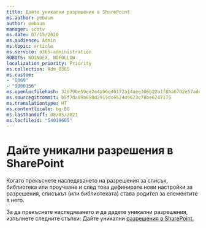 ```yaml
---
title: Дайте уникални разрешения в SharePoint
ms.author: pebaum
author: pebaum
manager: scotv
ms.date: 07/15/2020
ms.audience: Admin
ms.topic: article
ms.service: o365-administration
ROBOTS: NOINDEX, NOFOLLOW
localization_priority: Priority
ms.collection: Adm_O365
ms.custom:
- "6869"
- "9000156"
ms.openlocfilehash: 32d790e59ee2e4a96ed0172a14aee306b22a1f8ba6702e57ade5357a69b46803
ms.sourcegitcommit: b5f7da89a650d2915dc652449623c78be6247175
ms.translationtype: HT
ms.contentlocale: bg-BG
ms.lasthandoff: 08/05/2021
ms.locfileid: "54019605"
---
```

# <a name="assign-unique-permissions-in-sharepoint"></a>Дайте уникални разрешения в SharePoint

Когато прекъснете наследяването на разрешения за списък, библиотека или проучване и след това дефинирате нови настройки за разрешения, списъкът (или библиотеката) става родител за елементите в него.  

За да прекъснете наследяването и да дадете уникални разрешения, изпълнете следните стъпки: Дайте уникални [разрешения в SharePoint.](https://support.microsoft.com/office/customize-permissions-for-a-sharepoint-list-or-library-02d770f3-59eb-4910-a608-5f84cc297782#bkmk_break)
